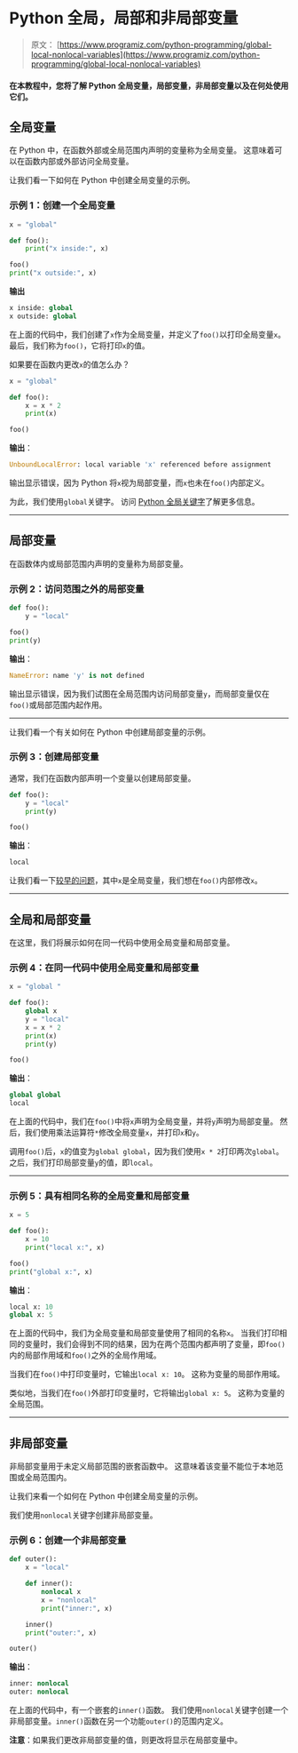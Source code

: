 # Python 全局，局部和非局部变量

> 原文： [https://www.programiz.com/python-programming/global-local-nonlocal-variables](https://www.programiz.com/python-programming/global-local-nonlocal-variables)

#### 在本教程中，您将了解 Python 全局变量，局部变量，非局部变量以及在何处使用它们。

## 全局变量

在 Python 中，在函数外部或全局范围内声明的变量称为全局变量。 这意味着可以在函数内部或外部访问全局变量。

让我们看一下如何在 Python 中创建全局变量的示例。

### 示例 1：创建一个全局变量

```py
x = "global"

def foo():
    print("x inside:", x)

foo()
print("x outside:", x)
```

**输出**

```py
x inside: global
x outside: global
```

在上面的代码中，我们创建了`x`作为全局变量，并定义了`foo()`以打印全局变量`x`。 最后，我们称为`foo()`，它将打印`x`的值。

如果要在函数内更改`x`的值怎么办？

```py
x = "global"

def foo():
    x = x * 2
    print(x)

foo()
```

**输出**：

```py
UnboundLocalError: local variable 'x' referenced before assignment
```

输出显示错误，因为 Python 将`x`视为局部变量，而`x`也未在`foo()`内部定义。

为此，我们使用`global`关键字。 访问 [Python 全局关键字](/python-programming/global-keyword)了解更多信息。

* * *

## 局部变量

在函数体内或局部范围内声明的变量称为局部变量。

### 示例 2：访问范围之外的局部变量

```py
def foo():
    y = "local"

foo()
print(y)
```

**输出**：

```py
NameError: name 'y' is not defined
```

输出显示错误，因为我们试图在全局范围内访问局部变量`y`，而局部变量仅在`foo()`或局部范围内起作用。

* * *

让我们看一个有关如何在 Python 中创建局部变量的示例。

### 示例 3：创建局部变量

通常，我们在函数内部声明一个变量以创建局部变量。

```py
def foo():
    y = "local"
    print(y)

foo()
```

**输出**：

```py
local
```

让我们看一下[较早的问题](#change-x)，其中`x`是全局变量，我们想在`foo()`内部修改`x`。

* * *

## 全局和局部变量

在这里，我们将展示如何在同一代码中使用全局变量和局部变量。

### 示例 4：在同一代码中使用全局变量和局部变量

```py
x = "global "

def foo():
    global x
    y = "local"
    x = x * 2
    print(x)
    print(y)

foo()
```

**输出**：

```py
global global 
local
```

在上面的代码中，我们在`foo()`中将`x`声明为全局变量，并将`y`声明为局部变量。 然后，我们使用乘法运算符`*`修改全局变量`x`，并打印`x`和`y`。

调用`foo()`后，`x`的值变为`global global`，因为我们使用`x * 2`打印两次`global`。 之后，我们打印局部变量`y`的值，即`local`。

* * *

### 示例 5：具有相同名称的全局变量和局部变量

```py
x = 5

def foo():
    x = 10
    print("local x:", x)

foo()
print("global x:", x)
```

**输出**：

```py
local x: 10
global x: 5
```

在上面的代码中，我们为全局变量和局部变量使用了相同的名称`x`。 当我们打印相同的变量时，我们会得到不同的结果，因为在两个范围内都声明了变量，即`foo()`内的局部作用域和`foo()`之外的全局作用域。

当我们在`foo()`中打印变量时，它输出`local x: 10`。 这称为变量的局部作用域。

类似地，当我们在`foo()`外部打印变量时，它将输出`global x: 5`。 这称为变量的全局范围。

* * *

## 非局部变量

非局部变量用于未定义局部范围的嵌套函数中。 这意味着该变量不能位于本地范围或全局范围内。

让我们来看一个如何在 Python 中创建全局变量的示例。

我们使用`nonlocal`关键字创建非局部变量。

### 示例 6：创建一个非局部变量

```py
def outer():
    x = "local"

    def inner():
        nonlocal x
        x = "nonlocal"
        print("inner:", x)

    inner()
    print("outer:", x)

outer()
```

**输出**：

```py
inner: nonlocal
outer: nonlocal
```

在上面的代码中，有一个嵌套的`inner()`函数。 我们使用`nonlocal`关键字创建一个非局部变量。`inner()`函数在另一个功能`outer()`的范围内定义。

**注意**：如果我们更改非局部变量的值，则更改将显示在局部变量中。
